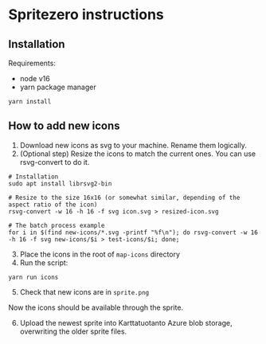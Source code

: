# Spritezero instructions

## Installation

Requirements:
- node v16
- yarn package manager

```
yarn install
```

## How to add new icons

1. Download new icons as svg to your machine. Rename them logically.
2. (Optional step) Resize the icons to match the current ones. You can use rsvg-convert to do it.
```
# Installation
sudo apt install librsvg2-bin

# Resize to the size 16x16 (or somewhat similar, depending of the aspect ratio of the icon)
rsvg-convert -w 16 -h 16 -f svg icon.svg > resized-icon.svg

# The batch process example
for i in $(find new-icons/*.svg -printf "%f\n"); do rsvg-convert -w 16 -h 16 -f svg new-icons/$i > test-icons/$i; done;
```
3. Place the icons in the root of `map-icons` directory
4. Run the script:
```
yarn run icons
```
5. Check that new icons are in `sprite.png`

Now the icons should be available through the sprite.

6. Upload the newest sprite into Karttatuotanto Azure blob storage, overwriting the older sprite files.
